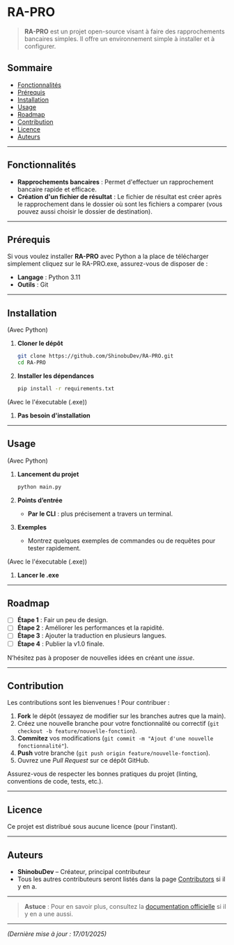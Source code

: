 # RA-PRO

> **RA-PRO** est un projet open-source visant à faire des rapprochements bancaires simples. Il offre un environnement simple à installer et à configurer.

## Sommaire
- [Fonctionnalités](#fonctionnalités)
- [Prérequis](#prérequis)
- [Installation](#installation)
- [Usage](#usage)
- [Roadmap](#roadmap)
- [Contribution](#contribution)
- [Licence](#licence)
- [Auteurs](#auteurs)

---

## Fonctionnalités
- **Rapprochements bancaires** : Permet d'effectuer un rapprochement bancaire rapide et efficace.
- **Création d'un fichier de résultat** : Le fichier de résultat est créer après le rapprochement dans le dossier où sont les fichiers a comparer (vous pouvez aussi choisir le dossier de destination).

---

## Prérequis
Si vous voulez installer **RA-PRO** avec Python a la place de télécharger simplement cliquez sur le RA-PRO.exe, assurez-vous de disposer de :

- **Langage** : Python 3.11 
- **Outils** : Git

---

## Installation
(Avec Python)
1. **Cloner le dépôt**  
   ```bash
   git clone https://github.com/ShinobuDev/RA-PRO.git
   cd RA-PRO
   ```

2. **Installer les dépendances** 
     ```bash
     pip install -r requirements.txt
     ```
(Avec le l'éxecutable (.exe))
1. **Pas besoin d'installation**

---

## Usage
(Avec Python)
1. **Lancement du projet**  
     ```bash
     python main.py
     ```

2. **Points d’entrée**  
   - **Par le CLI** : plus précisement a travers un terminal.

3. **Exemples**  
   - Montrez quelques exemples de commandes ou de requêtes pour tester rapidement.
  
(Avec le l'éxecutable (.exe))
1. **Lancer le .exe**

---

## Roadmap
- [ ] **Étape 1** : Fair un peu de design.  
- [ ] **Étape 2** : Améliorer les performances et la rapidité.  
- [ ] **Étape 3** : Ajouter la traduction en plusieurs langues.  
- [ ] **Étape 4** : Publier la v1.0 finale.  

N’hésitez pas à proposer de nouvelles idées en créant une *issue*.

---

## Contribution
Les contributions sont les bienvenues ! Pour contribuer :

1. **Fork** le dépôt (essayez de modifier sur les branches autres que la main).  
2. Créez une nouvelle branche pour votre fonctionnalité ou correctif (`git checkout -b feature/nouvelle-fonction`).  
3. **Commitez** vos modifications (`git commit -m "Ajout d'une nouvelle fonctionnalité"`).  
4. **Push** votre branche (`git push origin feature/nouvelle-fonction`).  
5. Ouvrez une *Pull Request* sur ce dépôt GitHub.

Assurez-vous de respecter les bonnes pratiques du projet (linting, conventions de code, tests, etc.).

---

## Licence
Ce projet est distribué sous aucune licence (pour l'instant).

---

## Auteurs
- **ShinobuDev** – Créateur, principal contributeur  
- Tous les autres contributeurs seront listés dans la page [Contributors](https://github.com/ShinobuDev/RA-PRO/graphs/contributors) si il y en a.

---

> **Astuce** : Pour en savoir plus, consultez la [documentation officielle](https://github.com/ShinobuDev/RA-PRO/wiki) si il y en a une aussi.

---

*(Dernière mise à jour : 17/01/2025)*
